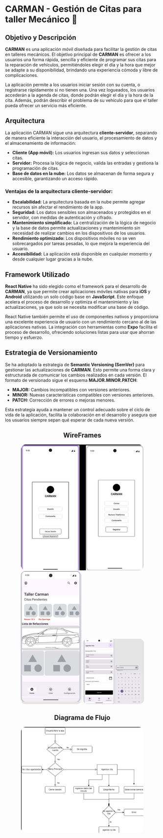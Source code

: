 # CARMAN - Gestión de Citas para taller Mecánico 🚗

## Objetivo y Descripción

**CARMAN** es una aplicación móvil diseñada para facilitar la gestión de citas en talleres mecánicos. El objetivo principal de **CARMAN** es ofrecer a los usuarios una forma rápida, sencilla y eficiente de programar sus citas para la reparación de vehículos, permitiéndoles elegir el día y la hora que mejor se adapte a su disponibilidad, brindando una experiencia cómoda y libre de complicaciones.

La aplicación permite a los usuarios iniciar sesión con su cuenta, o registrarse rápidamente si no tienen una. Una vez logueados, los usuarios accederán a la agenda de citas, donde podrán elegir el día y la hora de la cita. Además, podrán describir el problema de su vehículo para que el taller pueda ofrecer un servicio más eficiente.

## Arquitectura

La aplicación CARMAN sigue una arquitectura **cliente-servidor**, separando de manera eficiente la interacción del usuario, el procesamiento de datos y el almacenamiento de información:

- **Cliente (App móvil):** Los usuarios ingresan sus datos y seleccionan citas.
- **Servidor:** Procesa la lógica de negocio, valida las entradas y gestiona la programación de citas.
- **Base de datos en la nube:** Los datos se almacenan de forma segura y accesible, garantizando un acceso rápido.

### Ventajas de la arquitectura cliente-servidor:

- **Escalabilidad:** La arquitectura basada en la nube permite agregar recursos sin afectar el rendimiento de la app.
- **Seguridad:** Los datos sensibles son almacenados y protegidos en el servidor, con medidas de autenticación y cifrado.
- **Mantenimiento simplificado:** La centralización de la lógica de negocio y la base de datos permite actualizaciones y mantenimiento sin necesidad de realizar cambios en los dispositivos de los usuarios.
- **Rendimiento optimizado:** Los dispositivos móviles no se ven sobrecargados por tareas pesadas, lo que mejora la experiencia del usuario.
- **Accesibilidad:** La aplicación está disponible en cualquier momento y desde cualquier lugar gracias a la nube.

## Framework Utilizado

**React Native** ha sido elegido como el framework para el desarrollo de **CARMAN**, ya que permite crear aplicaciones móviles nativas para **iOS** y **Android** utilizando un solo código base en **JavaScript**. Este enfoque acelera el proceso de desarrollo y optimiza el mantenimiento y las actualizaciones, ya que solo se necesita modificar una base de código.

React Native también permite el uso de componentes nativos y proporciona una excelente experiencia de usuario con un rendimiento cercano al de las aplicaciones nativas. La integración con herramientas como **Expo** facilita el proceso de desarrollo, ofreciendo soluciones listas para usar que ahorran tiempo y esfuerzo.

## Estrategia de Versionamiento

Se ha adoptado la estrategia de **Semantic Versioning (SemVer)** para gestionar las actualizaciones de **CARMAN**. Esto permite una forma clara y estructurada de comunicar los cambios realizados en cada versión. El formato de versionado sigue el esquema **MAJOR.MINOR.PATCH**:

- **MAJOR:** Cambios incompatibles con versiones anteriores.
- **MINOR:** Nuevas características compatibles con versiones anteriores.
- **PATCH:** Corrección de errores o mejoras menores.

Esta estrategia ayuda a mantener un control adecuado sobre el ciclo de vida de la aplicación, facilita la colaboración en el desarrollo y asegura que los usuarios siempre sepan qué esperar de cada nueva versión.

<div style="text-align: center;">
  <h2>WireFrames</h2>
  <img src="https://github.com/Adrianolme/producto1carman/blob/master/Login.png" width="400" style="border-radius: 15px;" />
  <img src="https://github.com/Adrianolme/producto1carman/blob/master/Admin.png" width="200" style="border-radius: 15px;" />
  <img src="https://github.com/Adrianolme/producto1carman/blob/master/Citas.png" width="200" style="border-radius: 15px;" />
</div>

<div style="text-align: center;">
  <h2>Diagrama de Flujo</h2>
  <img src="https://github.com/Adrianolme/producto1carman/blob/master/Diagrama%20de%20Flujo.png" width="400" style="border-radius: 15px;" />
</div>



